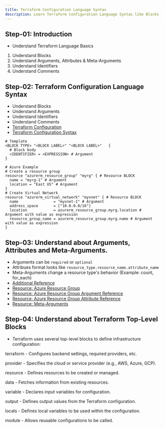 ```yaml
---
title: Terraform Configuration Language Syntax
description: Learn Terraform Configuration Language Syntax like Blocks, Arguments, Comments etc
---
```


## Step-01: Introduction
- Understand Terraform Language Basics
1. Understand Blocks
2. Understand Arguments, Attributes & Meta-Arguments
3. Understand Identifiers
4. Understand Comments


## Step-02: Terraform Configuration Language Syntax
- Understand Blocks
- Understand Arguments
- Understand Identifiers
- Understand Comments
- [Terraform Configuration](https://www.terraform.io/docs/configuration/index.html)
- [Terraform Configuration Syntax](https://www.terraform.io/docs/configuration/syntax.html)
```t
# Template
<BLOCK TYPE> "<BLOCK LABEL>" "<BLOCK LABEL>"   {
  # Block body
  <IDENTIFIER> = <EXPRESSION> # Argument
}

# Azure Example
# Create a resource group
resource "azurerm_resource_group" "myrg" { # Resource BLOCK
  name = "myrg-1" # Argument
  location = "East US" # Argument 
}
# Create Virtual Network
resource "azurerm_virtual_network" "myvnet" { # Resource BLOCK
  name                = "myvnet-1" # Argument
  address_space       = ["10.0.0.0/16"]
  location            = azurerm_resource_group.myrg.location # Argument with value as expression
  resource_group_name = azurerm_resource_group.myrg.name # Argument with value as expression
}
```

## Step-03: Understand about Arguments, Attributes and Meta-Arguments.
- Arguments can be `required` or `optional`
- Attribues format looks like `resource_type.resource_name.attribute_name`
- Meta-Arguments change a resource type's behavior (Example: count, for_each)
- [Additional Reference](https://learn.hashicorp.com/tutorials/terraform/resource?in=terraform/configuration-language) 
- [Resource: Azure Resource Group](https://registry.terraform.io/providers/hashicorp/azurerm/latest/docs/data-sources/resource_group)
- [Resource: Azure Resource Group Argument Reference](https://registry.terraform.io/providers/hashicorp/azurerm/latest/docs/data-sources/resource_group#arguments-reference)
- [Resource: Azure Resource Group Attribute Reference](https://registry.terraform.io/providers/hashicorp/azurerm/latest/docs/data-sources/resource_group#attributes-reference)
- [Resource: Meta-Arguments](https://www.terraform.io/docs/language/meta-arguments/depends_on.html)

## Step-04: Understand about Terraform Top-Level Blocks
- Terraform uses several top-level blocks to define infrastructure configuration:

terraform - Configures backend settings, required providers, etc.

provider - Specifies the cloud or service provider (e.g., AWS, Azure, GCP).

resource - Defines resources to be created or managed.

data - Fetches information from existing resources.

variable - Declares input variables for configuration.

output - Defines output values from the Terraform configuration.

locals - Defines local variables to be used within the configuration.

module - Allows reusable configurations to be called.



